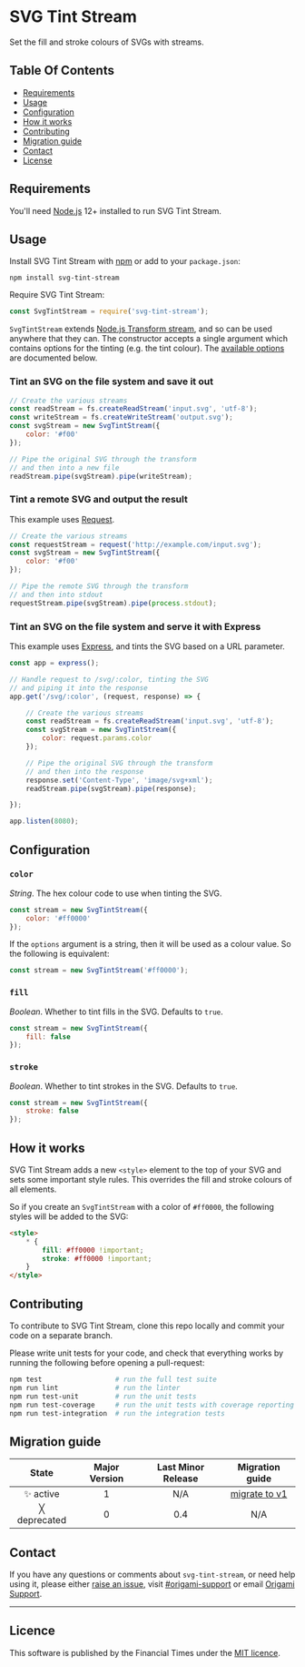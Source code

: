 
# SVG Tint Stream

Set the fill and stroke colours of SVGs with streams.

## Table Of Contents

- [Requirements](#requirements)
- [Usage](#usage)
- [Configuration](#configuration)
- [How it works](#how-it-works)
- [Contributing](#contributing)
- [Migration guide](#migration-guide)
- [Contact](#contact)
- [License](#license)

## Requirements

You'll need [Node.js][node] 12+ installed to run SVG Tint Stream.


## Usage

Install SVG Tint Stream with [npm][npm] or add to your `package.json`:

```
npm install svg-tint-stream
```

Require SVG Tint Stream:

```js
const SvgTintStream = require('svg-tint-stream');
```

`SvgTintStream` extends [Node.js Transform stream][transform], and so can be used anywhere that they can. The constructor accepts a single argument which contains options for the tinting (e.g. the tint colour). The [available options](#configuration) are documented below.

### Tint an SVG on the file system and save it out

```js
// Create the various streams
const readStream = fs.createReadStream('input.svg', 'utf-8');
const writeStream = fs.createWriteStream('output.svg');
const svgStream = new SvgTintStream({
    color: '#f00'
});

// Pipe the original SVG through the transform
// and then into a new file
readStream.pipe(svgStream).pipe(writeStream);
```

### Tint a remote SVG and output the result

This example uses [Request].

```js
// Create the various streams
const requestStream = request('http://example.com/input.svg');
const svgStream = new SvgTintStream({
    color: '#f00'
});

// Pipe the remote SVG through the transform
// and then into stdout
requestStream.pipe(svgStream).pipe(process.stdout);
```

### Tint an SVG on the file system and serve it with Express

This example uses [Express], and tints the SVG based on a URL parameter.

```js
const app = express();

// Handle request to /svg/:color, tinting the SVG
// and piping it into the response
app.get('/svg/:color', (request, response) => {

    // Create the various streams
    const readStream = fs.createReadStream('input.svg', 'utf-8');
    const svgStream = new SvgTintStream({
        color: request.params.color
    });

    // Pipe the original SVG through the transform
    // and then into the response
    response.set('Content-Type', 'image/svg+xml');
    readStream.pipe(svgStream).pipe(response);

});

app.listen(8080);
```


## Configuration

### `color`

_String_. The hex colour code to use when tinting the SVG.

```js
const stream = new SvgTintStream({
	color: '#ff0000'
});
```

If the `options` argument is a string, then it will be used as a colour value. So the following is equivalent:

```js
const stream = new SvgTintStream('#ff0000');
```

### `fill`

_Boolean_. Whether to tint fills in the SVG. Defaults to `true`.

```js
const stream = new SvgTintStream({
	fill: false
});
```

### `stroke`

_Boolean_. Whether to tint strokes in the SVG. Defaults to `true`.

```js
const stream = new SvgTintStream({
	stroke: false
});
```


## How it works

SVG Tint Stream adds a new `<style>` element to the top of your SVG and sets some important style rules. This overrides the fill and stroke colours of all elements.

So if you create an `SvgTintStream` with a color of `#ff0000`, the following styles will be added to the SVG:

```html
<style>
    * {
        fill: #ff0000 !important;
        stroke: #ff0000 !important;
    }
</style>
```


## Contributing

To contribute to SVG Tint Stream, clone this repo locally and commit your code on a separate branch.

Please write unit tests for your code, and check that everything works by running the following before opening a pull-request:

```sh
npm test                  # run the full test suite
npm run lint              # run the linter
npm run test-unit         # run the unit tests
npm run test-coverage     # run the unit tests with coverage reporting
npm run test-integration  # run the integration tests
```

## Migration guide

State | Major Version | Last Minor Release | Migration guide |
:---: | :---: | :---: | :---:
✨ active | 1 | N/A | [migrate to v1](MIGRATION.md#migrating-from-v0.4.1-to-v1) |
╳ deprecated | 0 | 0.4 | N/A |


## Contact

If you have any questions or comments about `svg-tint-stream`, or need help using it, please either [raise an issue](https://github.com/Financial-Times/svg-tint-stream/issues), visit [#origami-support](https://financialtimes.slack.com/messages/origami-support/) or email [Origami Support](mailto:origami-support@ft.com).

----

## Licence

This software is published by the Financial Times under the [MIT licence][license].

[express]: https://expressjs.com/
[license]: http://opensource.org/licenses/MIT
[node]: https://nodejs.org/
[npm]: https://www.npmjs.com/
[request]: https://github.com/request/request
[transform]: https://nodejs.org/api/stream.html#stream_class_stream_transform
